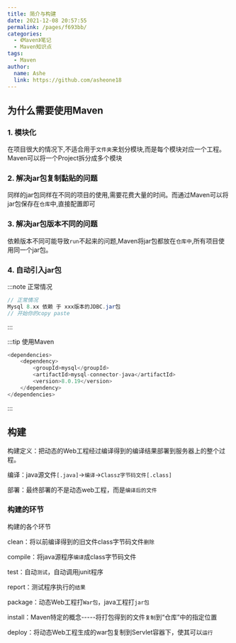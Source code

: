 ```yaml
---
title: 简介与构建
date: 2021-12-08 20:57:55
permalink: /pages/f693bb/
categories:
  - 《Maven》笔记
  - Maven知识点
tags:
  - Maven
author:
  name: Ashe
  link: https://github.com/asheone18
---
```

## 为什么需要使用Maven

### 1. 模块化

在项目很大的情况下,不适合用于`文件夹`来划分模块,而是每个模块对应一个工程。Maven可以将一个Project拆分成多个模块

### 2. 解决jar包复制黏贴的问题

同样的jar包同样在不同的项目的使用,需要花费大量的时间。而通过Maven可以将jar包保存在`仓库`中,直接配置即可

### 3. 解决jar包版本不同的问题

依赖版本不同可能导致`run`不起来的问题,Maven将jar包都放在`仓库中`,所有项目使用同一个jar包。

### 4. 自动引入jar包
:::note 正常情况
```java
// 正常情况
Mysql 8.xx 依赖 于 xxx版本的JDBC.jar包
// 开始你的copy paste
```
:::

:::tip 使用Maven
```java
<dependencies>
    <dependency>
        <groupId>mysql</groupId>
        <artifactId>mysql-connector-java</artifactId>
        <version>8.0.19</version>
    </dependency>
</dependencies>
```
:::

## 构建

构建定义：把动态的Web工程经过编译得到的编译结果部署到服务器上的整个过程。

编译：java源文件`[.java]`->`编译`->`Classz字节码文件[.class]`

部署：最终部署的不是动态web工程，而是`编译后的文件`

### 构建的环节
构建的各个环节

clean：将以前编译得到的旧文件class字节码文件`删除`

compile：将java源程序`编译`成class字节码文件

test：自动`测试`，自动调用junit程序

report：测试程序执行的`结果`

package：动态Web工程打`War包`，java工程打`jar包`

install：Maven特定的概念-----将打包得到的文件`复制`到“仓库”中的指定位置

deploy：将动态Web工程生成的war包复制到Servlet容器下，使其可以`运行`



